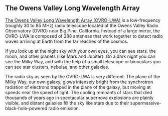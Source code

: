## The Owens Valley Long Wavelength Array

[The Owens Valley Long Wavelength Array (OVRO-LWA)](http://www.tauceti.caltech.edu/LWA/) is a
low-frequency (roughly 30 to 85 MHz) radio telescope located at the Owens Valley Radio Observatory
(OVRO) near Big Pine, California.  Instead of a large mirror, the OVRO-LWA is composed of 288
antennas that work together to detect radio waves arriving at Earth from the far reaches of the
cosmos.

If you look up at the night sky with your own eyes, you can see stars, the moon, and other planets
(like Mars and Jupiter). On a dark night you can see the Milky Way, and with the help of a small
telescope or binoculars you can see star clusters, nebulae, and other galaxies.

The radio sky as seen by the OVRO-LWA is very different. The plane of the Milky Way, our own galaxy,
glows intensely bright from the synchrotron radiation of electrons trapped in the plane of the
galaxy, but moving at speeds near the speed of light. The cooling remnants of stars that died
thousands of years ago in spectacular supernova explosions are plainly visible, and distant galaxies
fill the sky like stars due to their supermassive-black-hole-powered radio emission.
